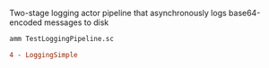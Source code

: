 Two-stage logging actor pipeline that asynchronously logs base64-encoded
messages to disk

```bash
amm TestLoggingPipeline.sc
```

```diff
4 - LoggingSimple
```